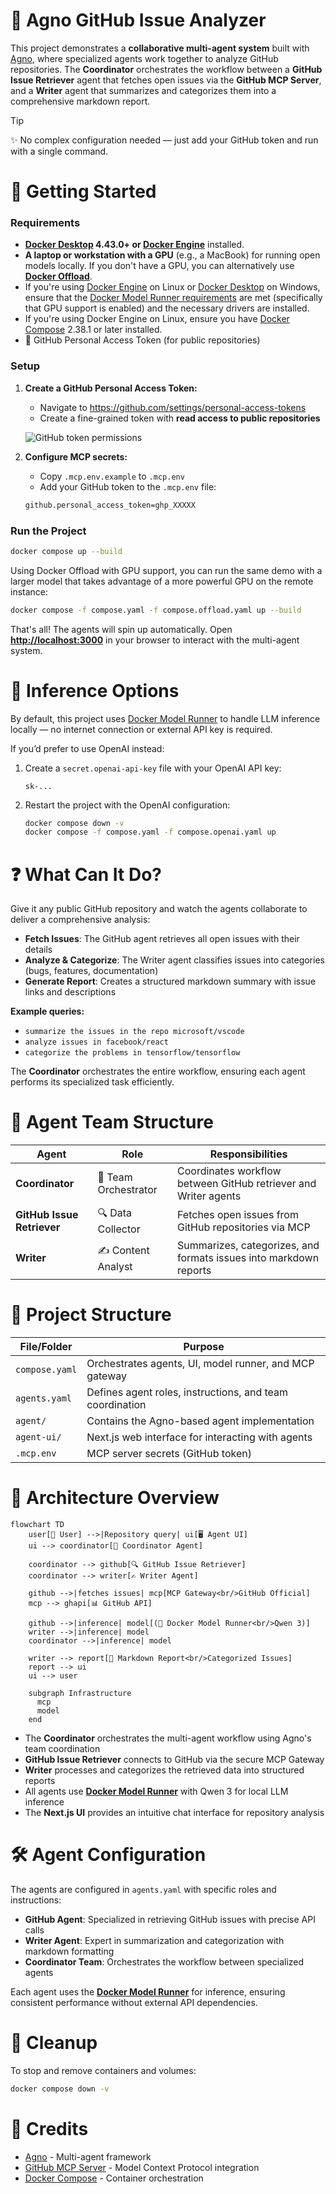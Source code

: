 # 🧠 Agno GitHub Issue Analyzer

This project demonstrates a **collaborative multi-agent system** built with [Agno], where specialized
agents work together to analyze GitHub repositories. The **Coordinator** orchestrates the workflow
between a **GitHub Issue Retriever** agent that fetches open issues via the **GitHub MCP Server**, and
a **Writer** agent that summarizes and categorizes them into a comprehensive markdown report.

> [!Tip]
> ✨ No complex configuration needed — just add your GitHub token and run with a single command.

# 🚀 Getting Started

### Requirements

+ **[Docker Desktop] 4.43.0+ or [Docker Engine]** installed.
+ **A laptop or workstation with a GPU** (e.g., a MacBook) for running open models locally. If you
  don't have a GPU, you can alternatively use **[Docker Offload]**.
+ If you're using [Docker Engine] on Linux or [Docker Desktop] on Windows, ensure that the
  [Docker Model Runner requirements] are met (specifically that GPU
  support is enabled) and the necessary drivers are installed.
+ If you're using Docker Engine on Linux, ensure you have [Docker Compose] 2.38.1 or later installed.
+ 🔑 GitHub Personal Access Token (for public repositories)

### Setup

1. **Create a GitHub Personal Access Token:**
   - Navigate to <https://github.com/settings/personal-access-tokens>
   - Create a fine-grained token with **read access to public repositories**

   ![GitHub token permissions](./img/github-perms.png)

2. **Configure MCP secrets:**
   - Copy `.mcp.env.example` to `.mcp.env`
   - Add your GitHub token to the `.mcp.env` file:
  
   ```sh
   github.personal_access_token=ghp_XXXXX
   ```

### Run the Project

```sh
docker compose up --build
```

Using Docker Offload with GPU support, you can run the same demo with a larger model that takes advantage
of a more powerful GPU on the remote instance:

```sh
docker compose -f compose.yaml -f compose.offload.yaml up --build
```

That's all! The agents will spin up automatically. Open **<http://localhost:3000>** in your browser to
interact with the multi-agent system.

# 🧠 Inference Options

By default, this project uses [Docker Model Runner] to handle LLM inference locally — no internet
connection or external API key is required.

If you’d prefer to use OpenAI instead:

1. Create a `secret.openai-api-key` file with your OpenAI API key:

      ```plaintext
      sk-...
      ```

2. Restart the project with the OpenAI configuration:

      ```sh
      docker compose down -v
      docker compose -f compose.yaml -f compose.openai.yaml up
      ```

# ❓ What Can It Do?

Give it any public GitHub repository and watch the agents collaborate to deliver a comprehensive analysis:

+ **Fetch Issues**: The GitHub agent retrieves all open issues with their details
+ **Analyze & Categorize**: The Writer agent classifies issues into categories (bugs, features, documentation)
+ **Generate Report**: Creates a structured markdown summary with issue links and descriptions

**Example queries:**

+ `summarize the issues in the repo microsoft/vscode`
+ `analyze issues in facebook/react`
+ `categorize the problems in tensorflow/tensorflow`

The **Coordinator** orchestrates the entire workflow, ensuring each agent performs its specialized task efficiently.

# 👥 Agent Team Structure

| **Agent**                | **Role**                    | **Responsibilities**                                                    |
| ------------------------ | --------------------------- | ----------------------------------------------------------------------- |
| **Coordinator**          | 🎯 Team Orchestrator       | Coordinates workflow between GitHub retriever and Writer agents        |
| **GitHub Issue Retriever** | 🔍 Data Collector         | Fetches open issues from GitHub repositories via MCP                   |
| **Writer**               | ✍️ Content Analyst         | Summarizes, categorizes, and formats issues into markdown reports      |

# 🧱 Project Structure

| **File/Folder**    | **Purpose**                                                      |
| ------------------ | ---------------------------------------------------------------- |
| `compose.yaml`     | Orchestrates agents, UI, model runner, and MCP gateway          |
| `agents.yaml`      | Defines agent roles, instructions, and team coordination        |
| `agent/`           | Contains the Agno-based agent implementation                     |
| `agent-ui/`        | Next.js web interface for interacting with agents               |
| `.mcp.env`         | MCP server secrets (GitHub token)                               |

# 🔧 Architecture Overview

```mermaid
flowchart TD
    user[👤 User] -->|Repository query| ui[🖥️ Agent UI]
    ui --> coordinator[🎯 Coordinator Agent]

    coordinator --> github[🔍 GitHub Issue Retriever]
    coordinator --> writer[✍️ Writer Agent]

    github -->|fetches issues| mcp[MCP Gateway<br/>GitHub Official]
    mcp --> ghapi[📊 GitHub API]

    github -->|inference| model[(🧠 Docker Model Runner<br/>Qwen 3)]
    writer -->|inference| model
    coordinator -->|inference| model

    writer --> report[📄 Markdown Report<br/>Categorized Issues]
    report --> ui
    ui --> user

    subgraph Infrastructure
      mcp
      model
    end
```

+ The **Coordinator** orchestrates the multi-agent workflow using Agno's team coordination
+ **GitHub Issue Retriever** connects to GitHub via the secure MCP Gateway
+ **Writer** processes and categorizes the retrieved data into structured reports
+ All agents use **[Docker Model Runner]** with Qwen 3 for local LLM inference
+ The **Next.js UI** provides an intuitive chat interface for repository analysis

# 🛠️ Agent Configuration

The agents are configured in `agents.yaml` with specific roles and instructions:

+ **GitHub Agent**: Specialized in retrieving GitHub issues with precise API calls
+ **Writer Agent**: Expert in summarization and categorization with markdown formatting
+ **Coordinator Team**: Orchestrates the workflow between specialized agents

Each agent uses the **[Docker Model Runner]** for inference, ensuring consistent performance without
external API dependencies.

# 🧹 Cleanup

To stop and remove containers and volumes:

```sh
docker compose down -v
```

# 📎 Credits

+ [Agno] - Multi-agent framework
+ [GitHub MCP Server] - Model Context Protocol integration
+ [Docker Compose] - Container orchestration

[Agno]: https://github.com/agno-agi/agno
[GitHub MCP Server]: https://github.com/modelcontextprotocol/servers
[Docker Compose]: https://github.com/docker/compose
[Docker Desktop]: https://www.docker.com/products/docker-desktop/
[Docker Engine]: https://docs.docker.com/engine/
[Docker Model Runner]: https://docs.docker.com/ai/model-runner/
[Docker Model Runner requirements]: https://docs.docker.com/ai/model-runner/
[Docker Offload]: https://www.docker.com/products/docker-offload/
